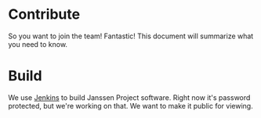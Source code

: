 # Contribute

So you want to join the team! Fantastic! This document will summarize what you need to know.

# Build

We use [Jenkins](https://jenkins.jans.io) to build Janssen Project software. Right now it's password protected, but we're working on that. We want to make it public for viewing.
